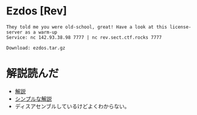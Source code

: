 # Ezdos [Rev]
```
They told me you were old-school, great! Have a look at this license-server as a warm-up
Service: nc 142.93.38.98 7777 | nc rev.sect.ctf.rocks 7777

Download: ezdos.tar.gz
```

# 解説読んだ
- [解説](http://www.zer0xlab.com/EzDOS/)
- [シンプルな解説](https://github.com/jaidTw/ctf-writeups/blob/master/sect-2018/ezdos.md)
- ディスアセンブルしているけどよくわからない。